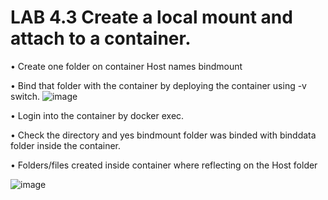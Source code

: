# LAB 4.3 Create a local mount and attach to a container.

• Create one folder on container Host names bindmount

• Bind that folder with the container by deploying the container using -v switch.
![image](https://user-images.githubusercontent.com/71546848/220203319-0eaada4b-ec15-43f8-abf7-1d3d48eef359.png)

• Login into the container by docker exec.

• Check the directory and yes bindmount folder was binded with binddata folder inside the 
container.

• Folders/files created inside container where reflecting on the Host folder

![image](https://user-images.githubusercontent.com/71546848/220203366-affe9a9c-838f-41cd-af22-07ed73faf911.png)

